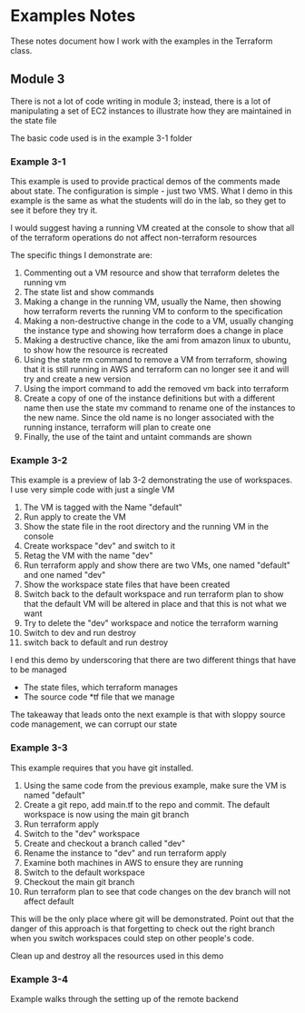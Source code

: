 # Examples Notes

These notes document how I work with the examples in the Terraform class.

## Module 3

There is not a lot of code writing in module 3; instead, there is a lot of manipulating a set of EC2 instances to illustrate how they are maintained in the state file

The basic code used is in the example 3-1 folder

### Example 3-1

This example is used to provide practical demos of the comments made about state. The configuration is simple - just two VMS.  What I demo in this example is the same as what the students will do in the lab, so they get to see it before they try it.

I would suggest having a running VM created at the console to show that all of the terraform operations do not affect non-terraform resources

The specific things I demonstrate are:

1. Commenting out a VM resource and show that terraform deletes the running vm
2. The state list and show commands
3. Making a change in the running VM, usually the Name, then showing how terraform reverts the running VM to conform to the specification
3. Making a non-destructive change in the code to a VM, usually changing the instance type and showing how terraform does a change in place
4. Making a destructive chance, like the ami from amazon linux to ubuntu, to show how the resource is recreated
5. Using the state rm command to remove a VM from terraform, showing that it is still running in AWS and terraform can no longer see it and will try and create a new version
6. Using the import command to add the removed vm back into terraform
7. Create a copy of one of the instance definitions but with a different name then use the state mv command to rename one of the instances to the new name. Since the old name is no longer associated with the running instance, terraform will plan to create one
8. Finally, the use of the taint and untaint commands are shown

### Example 3-2

This example is a preview of lab 3-2 demonstrating the use of workspaces. I use very simple code with just a single VM

1. The VM is tagged with the Name "default"
2. Run apply to create the VM
3. Show the state file in the root directory and the running VM in the console
4. Create workspace "dev" and switch to it
5. Retag the VM with the name "dev"
6. Run terraform apply and show there are two VMs, one named "default" and one named "dev"
7. Show the workspace state files that have been created
8. Switch back to the default workspace and run terraform plan to show that the default VM will be altered in place and that this is not what we want
9. Try to delete the "dev" workspace and notice the terraform warning
10. Switch to dev and run destroy
11. switch back to default and run destroy


I end this demo by underscoring that there are two different things that have to be managed
* The state files, which terraform manages
* The source code *tf file that we manage

The takeaway that leads onto the next example is that with sloppy source code management, we can corrupt our state

### Example 3-3

This example requires that you have git installed.

1. Using the same code from the previous example, make sure the VM is named "default"
2. Create a git repo, add main.tf to the repo and commit.  The default workspace is now using the main git branch
3. Run terraform apply   
4. Switch to the "dev" workspace
5. Create and checkout a branch called "dev"
6. Rename the instance to "dev" and run terraform apply
7. Examine both machines in AWS to ensure they are running
8. Switch to the default workspace
9. Checkout the main git branch
10. Run terraform plan to see that code changes on the dev branch will not affect default

This will be the only place where git will be demonstrated.  Point out that the danger of this approach is that forgetting to check out the right branch when you switch workspaces could step on other people's code.

Clean up and destroy all the resources used in this demo

### Example 3-4

Example walks through the setting up of the remote backend





